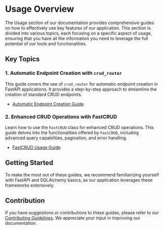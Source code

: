 # Usage Overview

The Usage section of our documentation provides comprehensive guides on how to effectively use key features of our application. This section is divided into various topics, each focusing on a specific aspect of usage, ensuring that you have all the information you need to leverage the full potential of our tools and functionalities.

## Key Topics

### 1. Automatic Endpoint Creation with `crud_router`

This guide covers the use of `crud_router` for automatic endpoint creation in FastAPI applications. It provides a step-by-step approach to streamline the creation of standard CRUD endpoints.

- [Automatic Endpoint Creation Guide](endpoint.md)

### 2. Enhanced CRUD Operations with FastCRUD

Learn how to use the `FastCRUD` class for enhanced CRUD operations. This guide delves into the functionalities offered by `FastCRUD`, including advanced query capabilities, pagination, and error handling.

- [FastCRUD Usage Guide](crud.md)

## Getting Started

To make the most out of these guides, we recommend familiarizing yourself with FastAPI and SQLAlchemy basics, as our application leverages these frameworks extensively.

## Contribution

If you have suggestions or contributions to these guides, please refer to our [Contributing Guidelines](../community/CONTRIBUTING.md). We appreciate your input in improving our documentation.
